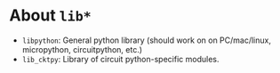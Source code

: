 # About `lib*`
- `libpython`: General python library (should work on on PC/mac/linux, micropython, circuitpython, etc.)
- `lib_cktpy`: Library of circuit python-specific modules.